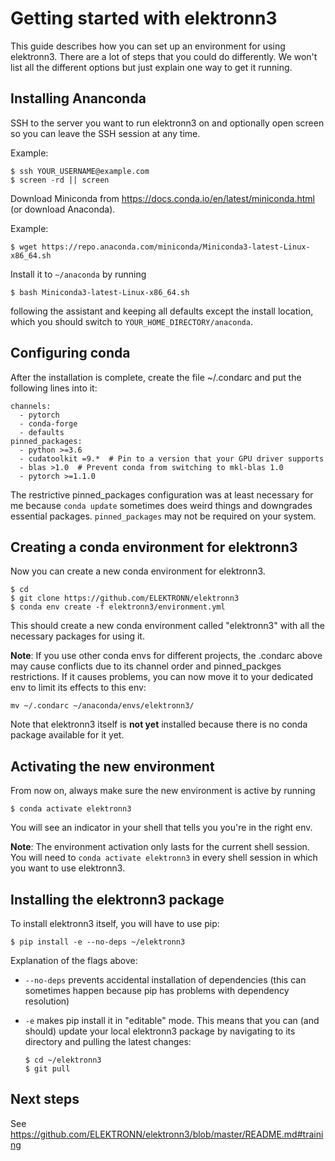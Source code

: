 Getting started with elektronn3
===============================

This guide describes how you can set up an environment for using elektronn3.
There are a lot of steps that you could do differently. We won't list all the
different options but just explain one way to get it running.

Installing Ananconda
--------------------

SSH to the server you want to run elektronn3 on and optionally open screen
so you can leave the SSH session at any time.

Example:

    $ ssh YOUR_USERNAME@example.com
    $ screen -rd || screen

Download Miniconda from https://docs.conda.io/en/latest/miniconda.html
(or download Anaconda).

Example:

    $ wget https://repo.anaconda.com/miniconda/Miniconda3-latest-Linux-x86_64.sh

Install it to `~/anaconda` by running

    $ bash Miniconda3-latest-Linux-x86_64.sh

following the assistant and keeping all defaults except the install location,
which you should switch to `YOUR_HOME_DIRECTORY/anaconda`.

Configuring conda
-----------------

After the installation is complete, create the file ~/.condarc and put the
following lines into it:

    channels:
      - pytorch
      - conda-forge
      - defaults
    pinned_packages:
      - python >=3.6
      - cudatoolkit =9.*  # Pin to a version that your GPU driver supports
      - blas >1.0  # Prevent conda from switching to mkl-blas 1.0
      - pytorch >=1.1.0

The restrictive pinned_packages configuration was at least necessary for me
because `conda update` sometimes does weird things and downgrades essential
packages. `pinned_packages` may not be required on your system.

Creating a conda environment for elektronn3
-------------------------------------------

Now you can create a new conda environment for elektronn3.

    $ cd
    $ git clone https://github.com/ELEKTRONN/elektronn3
    $ conda env create -f elektronn3/environment.yml

This should create a new conda environment called "elektronn3" with all the
necessary packages for using it.

**Note**: If you use other conda envs for different projects, the .condarc
above may cause conflicts due to its channel order and pinned_packges
restrictions.
If it causes problems, you can now move it to your dedicated env to limit its
effects to this env:

    mv ~/.condarc ~/anaconda/envs/elektronn3/

Note that elektronn3 itself is **not yet** installed because there is no conda
package available for it yet.

Activating the new environment
------------------------------

From now on, always make sure the new environment is active by running

    $ conda activate elektronn3

You will see an indicator in your shell that tells you you're in the right env.

**Note**: The environment activation only lasts for the current shell session.
You will need to `conda activate elektronn3` in every shell session in which
you want to use elektronn3.

Installing the elektronn3 package
---------------------------------

To install elektronn3 itself, you will have to use pip:

    $ pip install -e --no-deps ~/elektronn3

Explanation of the flags above:

- `--no-deps` prevents accidental installation of dependencies (this can
  sometimes happen because pip has problems with dependency resolution)
- `-e` makes pip install it in "editable" mode. This means that you can
  (and should) update your local elektronn3 package by navigating to
  its directory and pulling the latest changes:

      $ cd ~/elektronn3
      $ git pull

Next steps
----------

See https://github.com/ELEKTRONN/elektronn3/blob/master/README.md#training
